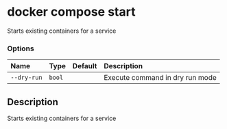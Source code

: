 # docker compose start

<!---MARKER_GEN_START-->
Starts existing containers for a service

### Options

| Name        | Type   | Default | Description                     |
|:------------|:-------|:--------|:--------------------------------|
| `--dry-run` | `bool` |         | Execute command in dry run mode |

<!---MARKER_GEN_END-->

## Description

Starts existing containers for a service
